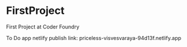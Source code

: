 # FirstProject
First Project at Coder Foundry


To Do app netlify publish link:
priceless-visvesvaraya-94d13f.netlify.app
